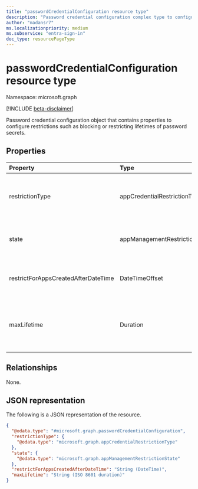 ```yaml
---
title: "passwordCredentialConfiguration resource type"
description: "Password credential configuration complex type to configure password credential restriction, maxLifetime, and enforcement date"
author: "madansr7"
ms.localizationpriority: medium
ms.subservice: "entra-sign-in"
doc_type: resourcePageType
---
```


# passwordCredentialConfiguration resource type

Namespace: microsoft.graph

[!INCLUDE [beta-disclaimer](../../includes/beta-disclaimer.md)]

Password credential configuration object that contains properties to configure restrictions such as blocking or restricting lifetimes of password secrets.

## Properties

| Property                                    | Type                            | Description |
| :------------------------------------------ | :------------------------------ | :--------------------------------------------------------------------------------------------------------------------------------------- |
| restrictionType                             | appCredentialRestrictionType    | The type of restriction being applied. The possible values are: `passwordAddition`, `passwordLifetime`, `symmetricKeyAddition`, `symmetricKeyLifetime`,`customPasswordAddition`. Each value of restrictionType can be used only once per policy.|
| state                                       | appManagementRestrictionState   | String value indicating the how the restriction is evaluated. The possible values are: `enabled`, `disabled`. If `enabled`, the restriction will be evaluated. If `disabled`, the restriction will not be evaluated.|
| restrictForAppsCreatedAfterDateTime         | DateTimeOffset                  | Datetime timestamp indicating the date on or after which the apps are created that the policy restriction should apply to. For existing applications, the enforcement date can be back dated.|
| maxLifetime                                 | Duration                        | String value indicating as maximum lifetime for password expiration, defined as an ISO 8601 duration. For example, `P4DT12H30M5S` represents a duration of four days, twelve hours, thirty minutes, and five seconds. This property is required when **restrictionType** is set to `passwordLifetime`.|

## Relationships

None.

## JSON representation

The following is a JSON representation of the resource.

<!-- {
  "blockType": "resource",
  "@odata.type": "microsoft.graph.passwordCredentialConfiguration"
}
-->

```json
{
  "@odata.type": "#microsoft.graph.passwordCredentialConfiguration",
  "restrictionType": {
    "@odata.type": "microsoft.graph.appCredentialRestrictionType"
  },
  "state": {
    "@odata.type": "microsoft.graph.appManagementRestrictionState"
  },
  "restrictForAppsCreatedAfterDateTime": "String (DateTime)",
  "maxLifetime": "String (ISO 8601 duration)"
}
```
